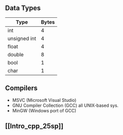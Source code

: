 
## Data Types
| Type         | Bytes |
| ------------ | ----- |
| int          | 4     |
| unsigned int | 4     |
| float        | 4     |
| double       | 8     |
| bool         | 1     |
| char         | 1     |

## Compilers
- MSVC (Microsoft Visual Studio)
- GNU Compiler Collection (GCC) 
	all UNIX-based sys.
- MinGW (Windows port of GCC)

## [[Intro_cpp_25sp]]
